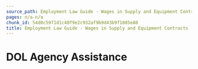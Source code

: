 ```yaml
---
source_path: Employment Law Guide - Wages in Supply and Equipment Contracts.md
pages: n/a-n/a
chunk_id: 54d0c5971d1c40f9e2c932af9b9d43b9f1085e88
title: Employment Law Guide - Wages in Supply and Equipment Contracts
---
```

# DOL Agency Assistance

